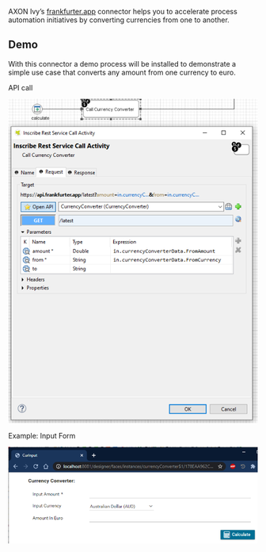 AXON Ivy’s [frankfurter.app](https://www.frankfurter.app) connector helps you to accelerate process automation initiatives by converting currencies from one to another. 


## Demo

With this connector a demo process will be installed to demonstrate a simple use case that converts any amount from one currency to euro.

API call

![gender-request](doc/img/requestInscribe.png)


Example: Input Form

![form-in](doc/img/DialogIn.png)

